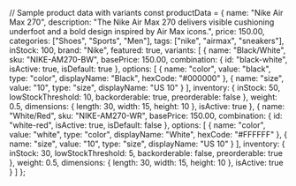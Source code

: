 // Sample product data with variants
const productData = {
name: "Nike Air Max 270",
description: "The Nike Air Max 270 delivers visible cushioning underfoot and a bold design inspired by Air Max icons.",
price: 150.00,
categories: ["Shoes", "Sports", "Men"],
tags: ["nike", "airmax", "sneakers"],
inStock: 100,
brand: "Nike",
featured: true,
variants: [
{
name: "Black/White",
sku: "NIKE-AM270-BW",
basePrice: 150.00,
combination: {
id: "black-white",
isActive: true,
isDefault: true
},
options: [
{
name: "color",
value: "black",
type: "color",
displayName: "Black",
hexCode: "#000000"
},
{
name: "size",
value: "10",
type: "size",
displayName: "US 10"
}
],
inventory: {
inStock: 50,
lowStockThreshold: 10,
backorderable: true,
preorderable: false
},
weight: 0.5,
dimensions: {
length: 30,
width: 15,
height: 10
},
isActive: true
},
{
name: "White/Red",
sku: "NIKE-AM270-WR",
basePrice: 150.00,
combination: {
id: "white-red",
isActive: true,
isDefault: false
},
options: [
{
name: "color",
value: "white",
type: "color",
displayName: "White",
hexCode: "#FFFFFF"
},
{
name: "size",
value: "10",
type: "size",
displayName: "US 10"
}
],
inventory: {
inStock: 30,
lowStockThreshold: 5,
backorderable: false,
preorderable: true
},
weight: 0.5,
dimensions: {
length: 30,
width: 15,
height: 10
},
isActive: true
}
]
};
